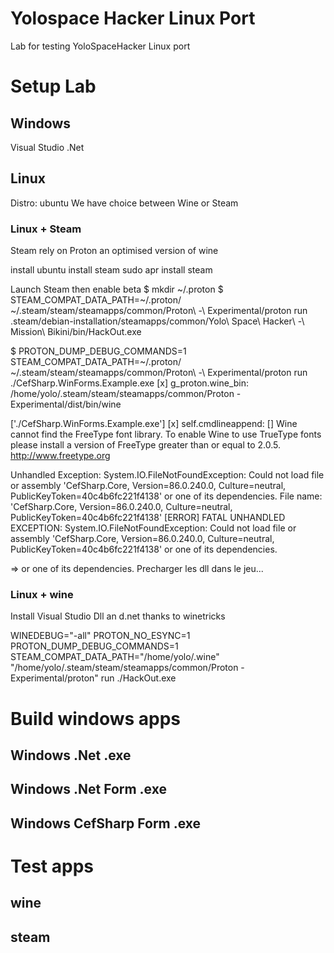 # Yolospace Hacker Linux Port
Lab for testing YoloSpaceHacker Linux port


# Setup Lab  

## Windows 

Visual Studio 
.Net 


## Linux 
Distro: ubuntu
We have choice between Wine or Steam



### Linux + Steam 

Steam rely on Proton an optimised version of wine

install ubuntu
install steam
sudo apr install steam

Launch Steam then enable beta 
$ mkdir ~/.proton
$ STEAM_COMPAT_DATA_PATH=~/.proton/ ~/.steam/steam/steamapps/common/Proton\ -\ Experimental/proton run .steam/debian-installation/steamapps/common/Yolo\ Space\ Hacker\ -\ Mission\ Bikini/bin/HackOut.exe


$ PROTON_DUMP_DEBUG_COMMANDS=1 STEAM_COMPAT_DATA_PATH=~/.proton/ ~/.steam/steam/steamapps/common/Proton\ -\ Experimental/proton run ./CefSharp.WinForms.Example.exe
[x] g_proton.wine_bin: /home/yolo/.steam/steam/steamapps/common/Proton - Experimental/dist/bin/wine

['./CefSharp.WinForms.Example.exe']
[x] self.cmdlineappend: 
[]
Wine cannot find the FreeType font library.  To enable Wine to
use TrueType fonts please install a version of FreeType greater than
or equal to 2.0.5.
http://www.freetype.org

Unhandled Exception:
System.IO.FileNotFoundException: Could not load file or assembly 'CefSharp.Core, Version=86.0.240.0, Culture=neutral, PublicKeyToken=40c4b6fc221f4138' or one of its dependencies.
File name: 'CefSharp.Core, Version=86.0.240.0, Culture=neutral, PublicKeyToken=40c4b6fc221f4138'
[ERROR] FATAL UNHANDLED EXCEPTION: System.IO.FileNotFoundException: Could not load file or assembly 'CefSharp.Core, Version=86.0.240.0, Culture=neutral, PublicKeyToken=40c4b6fc221f4138' or one of its dependencies.

=> or one of its dependencies.
Precharger les dll dans le jeu...

### Linux + wine 

Install Visual Studio Dll an d.net thanks to winetricks 

WINEDEBUG="-all" PROTON_NO_ESYNC=1 PROTON_DUMP_DEBUG_COMMANDS=1 STEAM_COMPAT_DATA_PATH="/home/yolo/.wine" "/home/yolo/.steam/steam/steamapps/common/Proton - Experimental/proton" run ./HackOut.exe




# Build windows apps 

## Windows .Net .exe 


## Windows .Net Form .exe 


## Windows CefSharp Form .exe 


# Test apps


## wine 



## steam 












